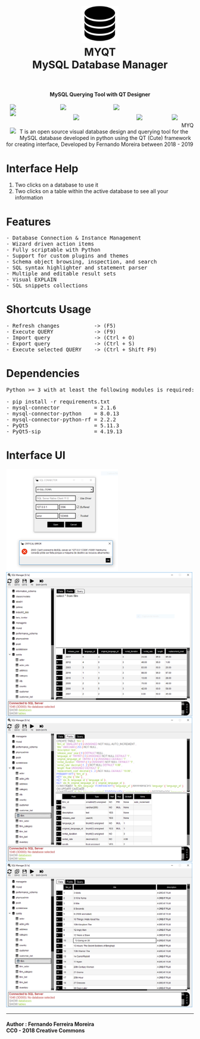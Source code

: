 <h1 align="center">
  <br>
    <img src="assets/Interface/ui_database.png" alt="logo" width="100">
  <br>
  MYQT<br>
  MySQL Database Manager
  <br>
  <br>
</h1>

<h4 align="center">MySQL Querying Tool with QT Designer</h4>

<img src="https://img.shields.io/badge/Status-in%20progress-yellowgreen.svg" width="115" align="left" hspace="10"/>
<img src="https://img.shields.io/github/last-commit/zisongbr/MYQT.svg" width="123" align="left" hspace="10"/>
<img src="https://img.shields.io/github/languages/count/zisongbr/MYQT.svg" width="90" align="left" hspace="10"/>
<img src="https://david-dm.org/zisongbr/MYQT.svg" width="150" align="left" hspace="10"/>

</br>

<img src="https://img.shields.io/badge/contributions-welcome-brightgreen.svg" width="150" align="left" hspace="10" vspace="10"/>
<img src="http://hits.dwyl.io/zisongbr/MYQT.svg" width="75" align="left" hspace="10" vspace="10"/>
<img src="https://img.shields.io/twitter/follow/nando_ferreira2.svg?label=Twitter" align="left" hspace="10" vspace="10"/>
<img src="https://img.shields.io/github/repo-size/zisongbr/MYQT.svg" align="left" hspace="10" vspace="10"/>

</br>

MYQT is an open source visual database design and querying tool for the MySQL database developed in python using the QT (Cute) framework for creating  interface, Developed by Fernando Moreira between 2018 - 2019

# Interface Help
1. Two clicks on a database to use it
2. Two clicks on a table within the active database
to see all your information

# Features
<pre>
- Database Connection & Instance Management
- Wizard driven action items
- Fully scriptable with Python
- Support for custom plugins and themes
- Schema object browsing, inspection, and search
- SQL syntax highlighter and statement parser
- Multiple and editable result sets
- Visual EXPLAIN
- SQL snippets collections
</pre>

# Shortcuts Usage
<pre>
- Refresh changes           -> (F5)
- Execute QUERY             -> (F9) 
- Import query              -> (Ctrl + O) 
- Export query              -> (Ctrl + S) 
- Execute selected QUERY    -> (Ctrl + Shift F9)
</pre>

# Dependencies
<pre>
Python >= 3 with at least the following modules is required:

- pip install -r requirements.txt
- mysql-connector           = 2.1.6
- mysql-connector-python    = 8.0.13
- mysql-connector-python-rf = 2.2.2
- PyQt5                     = 5.11.3
- PyQt5-sip                 = 4.19.13   
</pre>

# Interface UI
<img src="assets/prints/connector.PNG"    alt="Server Connector"  width="300"/></br>
<img src="assets/prints/manager.PNG"      alt="Query Manager"     width="500"/>
<img src="assets/prints/table_script.PNG" alt="Table Types"       width="500"/>
<img src="assets/prints/data.PNG"         alt="Table Content"     width="500"/>


---

#### Author : Fernando Ferreira Moreira <br> CC0 - 2018 Creative Commons

